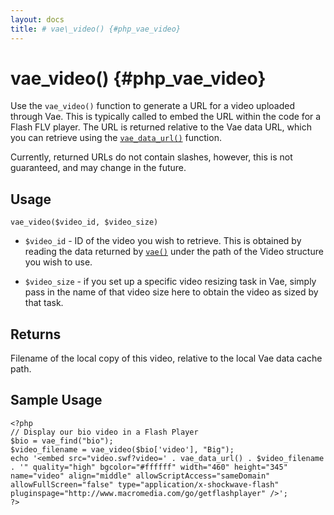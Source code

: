 ```yaml
---
layout: docs
title: # vae\_video() {#php_vae_video}
---
```


# vae\_video() {#php_vae_video}

Use the `vae_video()` function to generate a URL for a video uploaded
through Vae. This is typically called to embed the URL within the code
for a Flash FLV player. The URL is returned relative to the Vae data
URL, which you can retrieve using the
[`vae_data_url()`](#php_vae_data_url) function.

Currently, returned URLs do not contain slashes, however, this is not
guaranteed, and may change in the future.

## Usage

`vae_video($video_id, $video_size)`

-   `$video_id` - ID of the video you wish to retrieve. This is obtained
    by reading the data returned by [`vae()`](#php_vae) under the path
    of the Video structure you wish to use.

-   `$video_size` - if you set up a specific video resizing task in Vae,
    simply pass in the name of that video size here to obtain the video
    as sized by that task.

## Returns

Filename of the local copy of this video, relative to the local Vae data
cache path.

## Sample Usage

    <?php
    // Display our bio video in a Flash Player
    $bio = vae_find("bio");
    $video_filename = vae_video($bio['video'], "Big");
    echo '<embed src="video.swf?video=' . vae_data_url() . $video_filename . '" quality="high" bgcolor="#ffffff" width="460" height="345" name="video" align="middle" allowScriptAccess="sameDomain" allowFullScreen="false" type="application/x-shockwave-flash" pluginspage="http://www.macromedia.com/go/getflashplayer" />';
    ?>        
